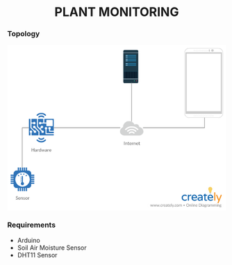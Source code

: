 <h1 align="center"> PLANT MONITORING </h1>

### Topology
<img align="center" src="img/Document 1.png" />

### Requirements
- Arduino
- Soil Air Moisture Sensor
- DHT11 Sensor

